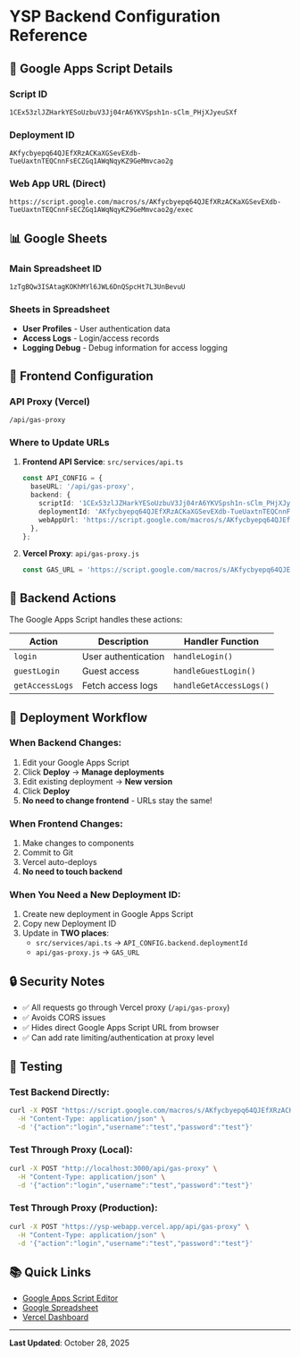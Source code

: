# YSP Backend Configuration Reference

## 🔗 Google Apps Script Details

### Script ID
```
1CEx53zlJZHarkYESoUzbuV3Jj04rA6YKVSpsh1n-sClm_PHjXJyeuSXf
```

### Deployment ID
```
AKfycbyepq64QJEfXRzACKaXGSevEXdb-TueUaxtnTEQCnnFsECZGq1AWqNqyKZ9GeMmvcao2g
```

### Web App URL (Direct)
```
https://script.google.com/macros/s/AKfycbyepq64QJEfXRzACKaXGSevEXdb-TueUaxtnTEQCnnFsECZGq1AWqNqyKZ9GeMmvcao2g/exec
```

## 📊 Google Sheets

### Main Spreadsheet ID
```
1zTgBQw3ISAtagKOKhMYl6JWL6DnQSpcHt7L3UnBevuU
```

### Sheets in Spreadsheet
- **User Profiles** - User authentication data
- **Access Logs** - Login/access records
- **Logging Debug** - Debug information for access logging

## 🔧 Frontend Configuration

### API Proxy (Vercel)
```
/api/gas-proxy
```

### Where to Update URLs

1. **Frontend API Service**: `src/services/api.ts`
   ```typescript
   const API_CONFIG = {
     baseURL: '/api/gas-proxy',
     backend: {
       scriptId: '1CEx53zlJZHarkYESoUzbuV3Jj04rA6YKVSpsh1n-sClm_PHjXJyeuSXf',
       deploymentId: 'AKfycbyepq64QJEfXRzACKaXGSevEXdb-TueUaxtnTEQCnnFsECZGq1AWqNqyKZ9GeMmvcao2g',
       webAppUrl: 'https://script.google.com/macros/s/AKfycbyepq64QJEfXRzACKaXGSevEXdb-TueUaxtnTEQCnnFsECZGq1AWqNqyKZ9GeMmvcao2g/exec',
     },
   };
   ```

2. **Vercel Proxy**: `api/gas-proxy.js`
   ```javascript
   const GAS_URL = 'https://script.google.com/macros/s/AKfycbyepq64QJEfXRzACKaXGSevEXdb-TueUaxtnTEQCnnFsECZGq1AWqNqyKZ9GeMmvcao2g/exec';
   ```

## 📝 Backend Actions

The Google Apps Script handles these actions:

| Action | Description | Handler Function |
|--------|-------------|------------------|
| `login` | User authentication | `handleLogin()` |
| `guestLogin` | Guest access | `handleGuestLogin()` |
| `getAccessLogs` | Fetch access logs | `handleGetAccessLogs()` |

## 🔄 Deployment Workflow

### When Backend Changes:

1. Edit your Google Apps Script
2. Click **Deploy** → **Manage deployments**
3. Edit existing deployment → **New version**
4. Click **Deploy**
5. **No need to change frontend** - URLs stay the same!

### When Frontend Changes:

1. Make changes to components
2. Commit to Git
3. Vercel auto-deploys
4. **No need to touch backend**

### When You Need a New Deployment ID:

1. Create new deployment in Google Apps Script
2. Copy new Deployment ID
3. Update in **TWO places**:
   - `src/services/api.ts` → `API_CONFIG.backend.deploymentId`
   - `api/gas-proxy.js` → `GAS_URL`

## 🔒 Security Notes

- ✅ All requests go through Vercel proxy (`/api/gas-proxy`)
- ✅ Avoids CORS issues
- ✅ Hides direct Google Apps Script URL from browser
- ✅ Can add rate limiting/authentication at proxy level

## 🧪 Testing

### Test Backend Directly:
```bash
curl -X POST "https://script.google.com/macros/s/AKfycbyepq64QJEfXRzACKaXGSevEXdb-TueUaxtnTEQCnnFsECZGq1AWqNqyKZ9GeMmvcao2g/exec" \
  -H "Content-Type: application/json" \
  -d '{"action":"login","username":"test","password":"test"}'
```

### Test Through Proxy (Local):
```bash
curl -X POST "http://localhost:3000/api/gas-proxy" \
  -H "Content-Type: application/json" \
  -d '{"action":"login","username":"test","password":"test"}'
```

### Test Through Proxy (Production):
```bash
curl -X POST "https://ysp-webapp.vercel.app/api/gas-proxy" \
  -H "Content-Type: application/json" \
  -d '{"action":"login","username":"test","password":"test"}'
```

## 📚 Quick Links

- [Google Apps Script Editor](https://script.google.com/home/projects/1CEx53zlJZHarkYESoUzbuV3Jj04rA6YKVSpsh1n-sClm_PHjXJyeuSXf/edit)
- [Google Spreadsheet](https://docs.google.com/spreadsheets/d/1zTgBQw3ISAtagKOKhMYl6JWL6DnQSpcHt7L3UnBevuU/edit)
- [Vercel Dashboard](https://vercel.com/dashboard)

---

**Last Updated**: October 28, 2025
